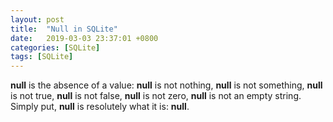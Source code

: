 ```yaml
---
layout: post
title:  "Null in SQLite"
date:   2019-03-03 23:37:01 +0800
categories: [SQLite]
tags: [SQLite]
---
```

**null** is the absence of a value: **null** is not nothing, **null** is not something, **null** is not true, **null** is not false, **null** is not zero, **null** is not an empty string. Simply put, **null** is resolutely what it is: **null**.  



[jekyll-docs]: https://jekyllrb.com/docs/home
[jekyll-gh]:   https://github.com/jekyll/jekyll
[jekyll-talk]: https://talk.jekyllrb.com/
